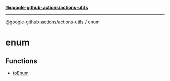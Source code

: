 [**@google-github-actions/actions-utils**](../README.md)

***

[@google-github-actions/actions-utils](../modules.md) / enum

# enum

## Functions

- [toEnum](functions/toEnum.md)
